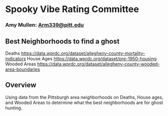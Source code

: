 # Spooky Vibe Rating Committee 
### Amy Mullen: Arm339@pitt.edu
## Best Neighborhoods to find a ghost
Deaths
https://data.wprdc.org/dataset/allegheny-county-mortality-indicators
House Ages
https://data.wprdc.org/dataset/pre-1950-housing
Wooded Areas
https://data.wprdc.org/dataset/allegheny-county-wooded-area-boundaries

## Overview
Using data from the Pittsburgh area neighborhoods on Deaths, House ages, and Wooded Areas to determine what the best neighborhoods are for ghost hunting.
